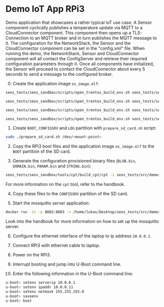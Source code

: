 # Demo IoT App RPi3

Demo application that showcases a rather typical IoT use case. A Sensor
component cyclically publishes a temperature update via MQTT to a
CloudConnector component. This component then opens up a TLS-Connection to an
MQTT broker and in turn publishes the MQTT message to it. The configuration for
the NetworkStack, the Sensor and the CloudConnector component can be
set in the "config.xml" file. When running the demo, the
NetworkStack, Sensor and CloudConnector component will all contact the ConfigServer
and retrieve their required configuration parameters through it. Once all
components have initialized, the Sensor will proceed to contact the
CloudConnector about every 5 seconds to send a message to the configured broker.

0. Create the application image `os_image.elf`:

```bash
seos_tests/seos_sandbox/scripts/open_trentos_build_env.sh seos_tests/seos_sandbox/build-system.sh seos_tests/src/demos/demo_iot_app_rpi3 rpi3 build-rpi3-Debug-demo_iot_app_rpi3 -DCMAKE_BUILD_TYPE=Debug
```

```bash
seos_tests/seos_sandbox/scripts/open_trentos_build_env.sh seos_tests/seos_sandbox/build-system.sh seos_tests/src/demos/demo_iot_app_rpi3 rpi4 build-rpi4-Debug-demo_iot_app_rpi3 -DCMAKE_BUILD_TYPE=Debug
```

```bash
seos_tests/seos_sandbox/scripts/open_trentos_build_env.sh seos_tests/seos_sandbox/build-system.sh seos_tests/src/demos/demo_iot_app_rpi3 sabre build-sabre-Debug-demo_iot_app_rpi3 -DCMAKE_BUILD_TYPE=Debug
```

```bash
seos_tests/seos_sandbox/scripts/open_trentos_build_env.sh seos_tests/seos_sandbox/build-system.sh seos_tests/src/demos/demo_iot_app_rpi3 nitrogen6sx build-nitrogen6sx-Debug-demo_iot_app_rpi3 -DCMAKE_BUILD_TYPE=Debug
```

1. Create `BOOT`, `CONFIGSRV` and `LOG` partition with `prepare_sd_card.sh` script:

```bash
sudo ./prepare_sd_card.sh /dev/<mount-point>
```

2. Copy the RPi3 boot files and the application image `os_image.elf` to the `BOOT`
partition of the SD card.

3. Generate the configuration provisioned binary files (`BLOB.bin`, `DOMAIN.bin`,
`PARAM.bin` and `STRING.bin`):

```bash
seos_tests/seos_sandbox/tools/cpt/build_cpt/cpt -i seos_tests/src/demos/demo_iot_app_rpi3/configuration/config.xml
```

For more information on the `cpt` tool, refer to the handbook.

4. Copy these files to the `CONFIGSRV` partition of the SD card.

5. Start the mosquitto server application:

```bash
docker run -it -p 8883:8883 -v /home/lukas/Desktop/seos_tests/src/demos/demo_iot_app_rpi3/mosquitto_configuration:/mosquitto/config/ eclipse-mosquitto
```

Look into the handbook for more information on how to set up the mosquitto
server.

6. Configure the ethernet interface of the laptop to ip address `10.0.0.1`.

7. Connect RPi3 with ethernet cable to laptop.

8. Power on the RPi3.

9. Interrupt booting and jump into U-Boot command line.

10. Enter the following information in the U-Boot command line:

```bash
u-boot> setenv serverip 10.0.0.1
u-boot> setenv ipaddr 10.0.0.11
u-boot> setenv netmask 255.255.255.0
u-boot> saveenv
u-boot> boot
```

